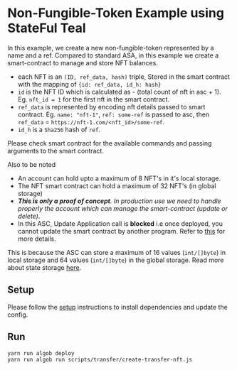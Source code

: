 # Non-Fungible-Token Example using StateFul Teal

In this example, we create a new non-fungible-token represented by a name and a ref.
Compared to standard ASA, in this example we create a smart-contract to manage and store NFT balances. 

- each NFT is an `(ID, ref_data, hash)` triple, Stored in the smart contract with the mapping of `{id: ref_data, id_h: hash}`
- `id` is the NFT ID which is calculated as - (total count of nft in asc + 1). Eg. `nft_id = 1` for the first nft in the smart contract.
- `ref_data` is represented by encoding nft details passed to smart contract. Eg. `name: "nft-1"`, `ref: some-ref` is passed to asc, then `ref_data` = `https://nft-1.com/<nft_id>/some-ref`.
- `id_h` is a `Sha256` hash of  `ref`.

Please check smart contract for the available commands and passing arguments to the smart contract.

Also to be noted
* An account can hold upto a maximum of 8 NFT's in it's local storage.
* The NFT smart contract can hold a maximum of 32 NFT's (in global storage)
* _**This is only a proof of concept**. In production use we need to handle properly the account which can manage the smart-contract (update or delete)_. 
* In this ASC, Update Application call is **blocked** i.e once deployed, you cannot update the smart contract by another program. Refer to [this](https://developer.algorand.org/docs/features/asc1/stateful/#update-stateful-smart-contract) for more details. 

This is because the ASC can store a maximum of 16 values (`int/[]byte`) in local storage and 64 values (`int/[]byte`)  in the global storage. Read more about state storage [here](https://developer.algorand.org/docs/features/asc1/stateful/sdks/#state-storage).

## Setup

Please follow the [setup](../README.md) instructions to install dependencies and update the config.

## Run

```
yarn run algob deploy
yarn run algob run scripts/transfer/create-transfer-nft.js
```